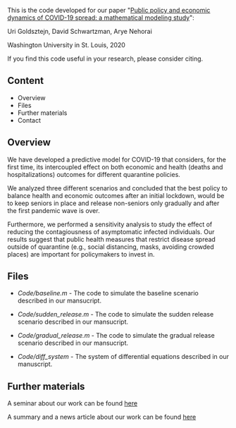 This is the code developed for our paper "[Public policy and economic dynamics of COVID-19 spread: a mathematical modeling study](https://www.medrxiv.org/content/10.1101/2020.04.13.20062802v2)":

Uri Goldsztejn, David Schwartzman, Arye Nehorai

Washington University in St. Louis, 2020

If you find this code useful in your research, please consider citing.

## Content
* Overview
* Files
* Further materials
* Contact

## Overview

We have developed a predictive model for COVID-19 that considers, for the first time, its intercoupled effect on both economic and health (deaths and hospitalizations) outcomes for different quarantine policies.

We analyzed three different scenarios and concluded that the best policy to balance health and economic outcomes after an initial lockdown, would be to keep seniors in place and release non-seniors only gradually and after the first pandemic wave is over.

Furthermore, we performed a sensitivity analysis to study the effect of reducing the contagiousness of asymptomatic infected individuals. Our results suggest that public health measures that restrict disease spread outside of quarantine (e.g., social distancing, masks, avoiding crowded places) are important for policymakers to invest in.

## Files

* *Code/baseline.m* - The code to simulate the baseline scenario described in our mansucript.

* *Code/sudden_release.m* - The code to simulate the sudden release scenario described in our mansucript.

* *Code/gradual_release.m* - The code to simulate the gradual release scenario described in our mansucript.

* *Code/diff_system* - The system of differential equations described in our manuscript.

## Further materials
A seminar about our work can be found [here](https://www.youtube.com/watch?v=a1qZjUVoe_E&t=1s)

A summary and a news article about our work can be found [here](https://www.ese.wustl.edu/~nehorai/research/Covid-19/Goldsztejn_Schwartzman_Nehorai_MedRxiv_2020.html)


